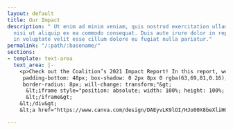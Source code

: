 ```yaml
---
layout: default
title: Our Impact
description: " Ut enim ad minim veniam, quis nostrud exercitation ullamco laboris
  nisi ut aliquip ex ea commodo consequat. Duis aute irure dolor in reprehenderit
  in voluptate velit esse cillum dolore eu fugiat nulla pariatur."
permalink: "/:path/:basename/"
sections:
- template: text-area
  text_area: |-
    <p>Check out the Coalition’s 2021 Impact Report! In this report, we highlight all of the Coalition’s work for the last 12 months, and the impact we made.</p><pre><code>&lt;div style="position: relative; width: 100%; height: 0; padding-top: 129.4118%;
     padding-bottom: 48px; box-shadow: 0 2px 8px 0 rgba(63,69,81,0.16); margin-top: 1.6em; margin-bottom: 0.9em; overflow: hidden;
     border-radius: 8px; will-change: transform;"&gt;
      &lt;iframe style="position: absolute; width: 100%; height: 100%; top: 0; left: 0; border: none; padding: 0;margin: 0;" src="https://www.canva.com/design/DAEyvLK9lOI/HJo00X8beXliHOcKIObjzw/view?embed"&gt;
      &lt;/iframe&gt;
    &lt;/div&gt;
    &lt;a href="https://www.canva.com/design/DAEyvLK9lOI/HJo00X8beXliHOcKIObjzw/view" target="_blank" rel="noopener noreferrer"&gt;Coalition Impact Report&lt;/a&gt; by Kay V</code></pre>

---
```

